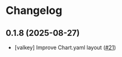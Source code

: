 # Changelog

## 0.1.8 (2025-08-27)

* [valkey] Improve Chart.yaml layout ([#21](https://github.com/CloudPirates-io/helm-charts/pull/21))
